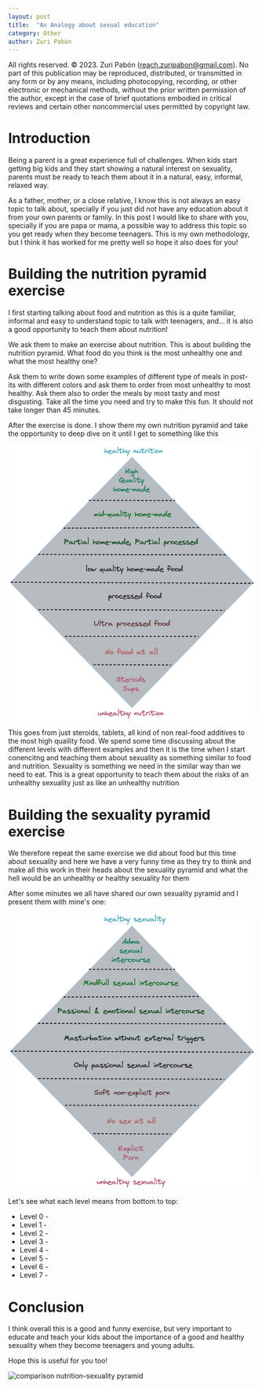 ```yaml
---
layout: post
title:  "An Analogy about sexual education"
category: Other
author: Zuri Pabón
---
```


All rights reserved. © 2023. Zuri Pabón (reach.zuripabon@gmail.com). No part of this publication may be reproduced, distributed, or transmitted in any form or by any means, including photocopying, recording, or other electronic or mechanical methods, without the prior written permission of the author, except in the case of brief quotations embodied in critical reviews and certain other noncommercial uses permitted by copyright law.

# Introduction

Being a parent is a great experience full of challenges. When kids start getting big kids and they start showing a natural interest on sexuality, parents must be ready to teach them about it in a natural, easy, informal, relaxed way. 

As a father, mother, or a close relative, I know this is not always an easy topic to talk about, specially if you just did not have any education about it from your own parents or family. In this post I would like to share with you, specially if you are papa or mama, a possible way to address this topic so you get ready when they become teenagers. This is my own methodology, but I think it has worked for me pretty well so hope it also does for you!

# Building the nutrition pyramid exercise

I first starting talking about food and nutrition as this is a quite familiar, informal and easy to understand topic to talk with teenagers, and... it is also a good opportunity to teach them about nutrition!

We ask them to make an exercise about nutrition. This is about building the nutrition pyramid. What food do you think is the most unhealthy one and what the most healthy one? 

Ask them to write down some examples of different type of meals in post-its with different colors and ask them to order from most unhealthy to most healthy. Ask them also to order the meals by most tasty and most disgusting. Take all the time you need and try to make this fun. It should not take longer than 45 minutes.

After the exercise is done. I show them my own nutrition pyramid and take the opportunity to deep dive on it until I get to something like this

![nutrition pyramid](/assets/food-pyramid.png)

This goes from just steroids, tablets, all kind of non real-food additives to the most high quaility food. We spend some time discussing about the different levels with different examples and then it is the time when I start conencitng and teaching them about sexuality as something similar to food and nutrition. Sexuality is something we need in the similar way than we need to eat. This is a great opportunity to teach them about the risks of an unhealthy sexuality just as like an unhealthy nutrition

# Building the sexuality pyramid exercise

We therefore repeat the same exercise we did about food but this time about sexuality and here we have a very funny time as they try to think and make all this work in their heads about the sexuality pyramid and what the hell would be an unhealthy or healthy sexuality for them

After some minutes we all have shared our own sexuality pyramid and I present them with mine's one:

![sexuality pyramid](/assets/sexuality-pyramid.png)

Let's see what each level means from bottom to top:

* Level 0 - 
* Level 1 -
* Level 2 -
* Level 3 -
* Level 4 -
* Level 5 -
* Level 6 -
* Level 7 - 

# Conclusion

I think overall this is a good and funny exercise, but very important to educate and teach your kids about the importance of a good and healthy sexuality when they become teenagers and young adults.

Hope this is useful for you too!

![comparison nutrition-sexuality pyramid](/assets/comparison-food-sexuality)

